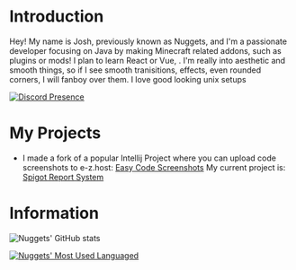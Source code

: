 # Introduction
Hey! My name is Josh, previously known as Nuggets, and I'm a passionate developer focusing on Java by making Minecraft related addons, such as plugins or mods! I plan to learn React or Vue, . I'm really into aesthetic and smooth things, so if I see smooth tranisitions, effects, even rounded corners, I will fanboy over them. I love good looking unix setups


[![Discord Presence](https://lanyard.cnrad.dev/api/784457955156033556)](https://discord.com/users/784457955156033556)



# My Projects
- I made a fork of a popular Intellij Project where you can upload code screenshots to e-z.host: [Easy Code Screenshots](https://github.com/xdNuggets/ecs-ez-host-fork)
My current project is: [Spigot Report System](https://github.com/xdNuggets/ReportSystem)


# Information

![Nuggets' GitHub stats](https://github-readme-stats.vercel.app/api?username=xdNuggets&show_icons=true&theme=radical)

[![Nuggets' Most Used Languaged](https://github-readme-stats.vercel.app/api/top-langs/?username=xdNuggets&langs_count=8&theme=radical)](https://github.com/anuraghazra/github-readme-stats)
